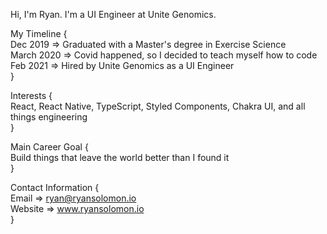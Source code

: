 Hi, I'm Ryan. I'm a UI Engineer at Unite Genomics. 

My Timeline {
<br>
Dec 2019 => Graduated with a Master's degree in Exercise Science
<br>
March 2020 => Covid happened, so I decided to teach myself how to code
<br>
Feb 2021 => Hired by Unite Genomics as a UI Engineer
<br>
}

Interests {
<br>
React, React Native, TypeScript, Styled Components, Chakra UI, and all things engineering
<br>
}

Main Career Goal {
<br>
Build things that leave the world better than I found it
<br>
}

Contact Information {
<br>
Email => ryan@ryansolomon.io
<br>
Website => www.ryansolomon.io
<br>
}

<!---
Ryan-Solomon/Ryan-Solomon is a ✨ special ✨ repository because its `README.md` (this file) appears on your GitHub profile.
You can click the Preview link to take a look at your changes.
--->
